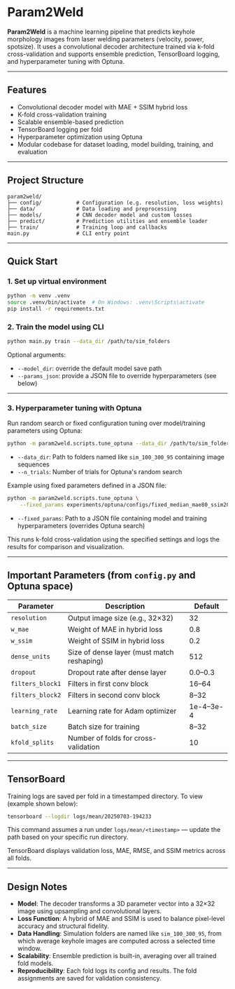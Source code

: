 # Param2Weld

**Param2Weld** is a machine learning pipeline that predicts keyhole morphology images from laser welding parameters (velocity, power, spotsize). It uses a convolutional decoder architecture trained via k-fold cross-validation and supports ensemble prediction, TensorBoard logging, and hyperparameter tuning with Optuna.

---

## Features

* Convolutional decoder model with MAE + SSIM hybrid loss
* K-fold cross-validation training
* Scalable ensemble-based prediction
* TensorBoard logging per fold
* Hyperparameter optimization using Optuna
* Modular codebase for dataset loading, model building, training, and evaluation

---

## Project Structure

```
param2weld/
├── config/           # Configuration (e.g. resolution, loss weights)
├── data/             # Data loading and preprocessing
├── models/           # CNN decoder model and custom losses
├── predict/          # Prediction utilities and ensemble loader
├── train/            # Training loop and callbacks
main.py               # CLI entry point
```

---

## Quick Start

### 1. Set up virtual environment

```bash
python -m venv .venv
source .venv/bin/activate  # On Windows: .venv\Scripts\activate
pip install -r requirements.txt
```

### 2. Train the model using CLI

```bash
python main.py train --data_dir /path/to/sim_folders
```

Optional arguments:

* `--model_dir`: override the default model save path
* `--params_json`: provide a JSON file to override hyperparameters (see below)

---

### 3. Hyperparameter tuning with Optuna

Run random search or fixed configuration tuning over model/training parameters using Optuna:

```bash
python -m param2weld.scripts.tune_optuna --data_dir /path/to/sim_folders --n_trials 50
```

* `--data_dir`: Path to folders named like `sim_100_300_95` containing image sequences
* `--n_trials`: Number of trials for Optuna's random search

Example using fixed parameters defined in a JSON file:

```bash
python -m param2weld.scripts.tune_optuna \
    --fixed_params experiments/optuna/configs/fixed_median_mae80_ssim20.json
```

* `--fixed_params`: Path to a JSON file containing model and training hyperparameters (overrides Optuna search)

This runs k-fold cross-validation using the specified settings and logs the results for comparison and visualization.

---

## Important Parameters (from `config.py` and Optuna space)

| Parameter        | Description                                | Default   |
| ---------------- | ------------------------------------------ | --------- |
| `resolution`     | Output image size (e.g., 32×32)            | 32        |
| `w_mae`          | Weight of MAE in hybrid loss               | 0.8       |
| `w_ssim`         | Weight of SSIM in hybrid loss              | 0.2       |
| `dense_units`    | Size of dense layer (must match reshaping) | 512       |
| `dropout`        | Dropout rate after dense layer             | 0.0–0.3   |
| `filters_block1` | Filters in first conv block                | 16–64     |
| `filters_block2` | Filters in second conv block               | 8–32      |
| `learning_rate`  | Learning rate for Adam optimizer           | 1e-4–3e-4 |
| `batch_size`     | Batch size for training                    | 8–32      |
| `kfold_splits`   | Number of folds for cross-validation       | 10        |

---

## TensorBoard

Training logs are saved per fold in a timestamped directory. To view (example shown below):

```bash
tensorboard --logdir logs/mean/20250703-194233
```

This command assumes a run under `logs/mean/<timestamp>` — update the path based on your specific run directory.

TensorBoard displays validation loss, MAE, RMSE, and SSIM metrics across all folds.

---

## Design Notes

* **Model**: The decoder transforms a 3D parameter vector into a 32×32 image using upsampling and convolutional layers.
* **Loss Function**: A hybrid of MAE and SSIM is used to balance pixel-level accuracy and structural fidelity.
* **Data Handling**: Simulation folders are named like `sim_100_300_95`, from which average keyhole images are computed across a selected time window.
* **Scalability**: Ensemble prediction is built-in, averaging over all trained fold models.
* **Reproducibility**: Each fold logs its config and results. The fold assignments are saved for validation consistency.
